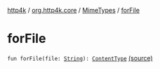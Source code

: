 [http4k](../../index.md) / [org.http4k.core](../index.md) / [MimeTypes](index.md) / [forFile](./for-file.md)

# forFile

`fun forFile(file: `[`String`](https://kotlinlang.org/api/latest/jvm/stdlib/kotlin/-string/index.html)`): `[`ContentType`](../-content-type/index.md) [(source)](https://github.com/http4k/http4k/blob/master/http4k-core/src/main/kotlin/org/http4k/core/MimeTypes.kt#L7)